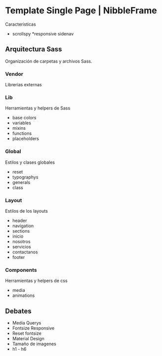 
# Template Single Page | NibbleFrame
Caracteristicas
* scrollspy
*responsive sidenav

## Arquitectura Sass
Organización de carpetas y archivos Sass.

### Vendor
Librerias externas

### Lib
Herramientas y helpers de Sass
* base colors
* variables
* mixins
* functions
* placeholders

### Global
Estilos y clases globales
* reset
* typographys
* generals
* class

### Layout
Estilos de los layouts
* header
* navigation
* sections
* inicio
* nosotros
* servicios
* contactanos
* footer

### Components
Herramientas y helpers de css
* media
* animations

## Debates
* Media Querys
* Fontsize Responsive
* Reset fontsize
* Material Design
* Tamaño de imagenes
* h1 - h6